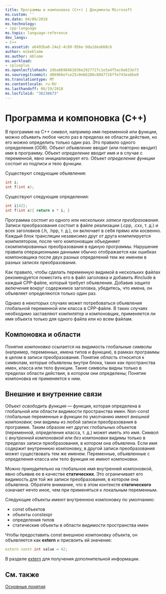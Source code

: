 ```yaml
---
title: Программы и компоновка (C++) | Документы Microsoft
ms.custom: ''
ms.date: 04/09/2018
ms.technology:
- cpp-language
ms.topic: language-reference
dev_langs:
- C++
ms.assetid: a6493ba0-24e2-4c89-956e-9da1dea660cb
author: mikeblome
ms.author: mblome
ms.workload:
- cplusplus
ms.openlocfilehash: 2dba8698461636e292771fc1e5a4f5ac0a633e73
ms.sourcegitcommit: d06966efce25c0e66286c8047726ffe743ea6be0
ms.translationtype: MT
ms.contentlocale: ru-RU
ms.lasthandoff: 06/19/2018
ms.locfileid: "36238673"
---
```

# <a name="program-and-linkage-c"></a>Программа и компоновка (C++)

В программе на C++ *символ*, например имя переменной или функции, можно объявить любое число раз в пределах ее области действия, но его можно определить только один раз. Это правило одного определения (ODR). Объект *объявление* вводит (или повторно вводит) имя в программу. Объект *определение* вводит имя и в случае с переменной, явно инициализирует его. Объект *определение функции* состоит из подписи и тело функции.

Существуют следующие объявления:

```cpp
int i;
int f(int x);
```

Существуют следующие определения:

```cpp
int i{42};
int f(int x){ return x * i; }
```

Программа состоит из одного или нескольких *записи преобразования*. Записи преобразования состоит в файле реализации (.cpp, .cxx, т. д.) и всех заголовков (.h, .hpp, т. д.), он включает в себя прямо или косвенно. Каждый блок трансляции независимо друг от друга компилируется компилятором, после чего компоновщик объединяет скомпилированных преобразования в единую *программы*. Нарушение правила операционными данными обычно отображается как ошибках компоновщика после двух разных определений тем же именем в разных записях преобразования.

Как правило, чтобы сделать переменную видимой в нескольких файлах рекомендуется поместить его в файл заголовка и добавить #include в каждый CPP-файле, который требует объявления. Добавив *защита включения* вокруг содержимое заголовка, убедитесь, что имена, он объявляет определяются только один раз.

Однако в некоторых случаях может потребоваться объявления глобальной переменной или класса в CPP-файле. В таких случаях необходимо заставляют компилятор и компоновщик, применяется ли имя объекта только для одного файла или ко всем файлам.

## <a name="linkage-vs-scope"></a>Компоновка и области

Понятие *компоновка* ссылается на видимость глобальные символы (например, переменных, имена типов и функции), в рамках программы в целом в записи преобразования. Понятие *область* относится к символам, которые объявлены внутри блока, таких как пространства имен, класса или тело функции. Такие символы видны только в пределах области действия, в котором они определены; Понятие компоновка не применяется к ним. 

## <a name="external-vs-internal-linkage"></a>Внешние и внутренние связи

Объект *освободить функция* — функция, которая определена в глобальной или области видимости пространства имен. Non-const глобальные переменные и функции по умолчанию имеют *внешней компоновки*; они видимы из любой записи преобразования в программе. Таким образом нет других глобальных объектов (переменной, определение класса, т. д.) может иметь это имя. Символ с *внутренней компоновкой* или *без компоновки* видимы только в пределах записи преобразования, в котором она объявлена. Если имя содержит внутреннюю компоновку, в другой записи преобразования может существовать тем же именем. Переменные, объявленные с определения класса или тело функции не имеют компоновки. 

Можно принудительно на глобальное имя внутренней компоновкой, явно объявив ее в качестве **статических**. Это ограничивает его видимость для той же записи преобразования, в котором она объявлена. Обратите внимание, что в этом контексте **статического** означает нечто иное, чем при применяться к локальным переменным.

Следующие объекты имеют внутреннюю компоновку по умолчанию:
- const объектов
- объекты constexpr
- определения типов
- статические объекты в области видимости пространства имен

Чтобы предоставить const внешнюю компоновку объекта, он объявляется как **extern** и присвоить ей значение:

```cpp
extern const int value = 42;
```

В разделе [extern](extern-cpp.md) для получения дополнительной информации.

## <a name="see-also"></a>См. также

 [Основные понятия](../cpp/basic-concepts-cpp.md)